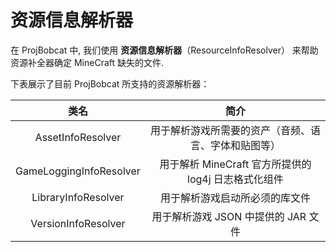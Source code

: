 # 资源信息解析器

在 ProjBobcat 中, 我们使用 **资源信息解析器**（ResourceInfoResolver）
来帮助资源补全器确定 MineCraft 缺失的文件. 

下表展示了目前 ProjBobcat 所支持的资源解析器：

|            类名            |                 简介                  |
|:------------------------:|:-----------------------------------:|
|    AssetInfoResolver     |     用于解析游戏所需要的资产（音频、语言、字体和贴图等）      |
| GameLoggingInfoResolver  | 用于解析 MineCraft 官方所提供的 log4j 日志格式化组件 |
|   LibraryInfoResolver    |           用于解析游戏启动所必须的库文件           |
|   VersionInfoResolver    |       用于解析游戏 JSON 中提供的 JAR 文件       |
